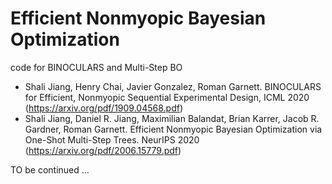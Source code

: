 # Efficient Nonmyopic Bayesian Optimization
code for BINOCULARS and Multi-Step BO
* Shali Jiang, Henry Chai, Javier Gonzalez, Roman Garnett. BINOCULARS for Efficient, Nonmyopic Sequential Experimental Design, ICML 2020 (https://arxiv.org/pdf/1909.04568.pdf)
* Shali Jiang, Daniel R. Jiang, Maximilian Balandat, Brian Karrer, Jacob R. Gardner, Roman Garnett. Efficient Nonmyopic Bayesian Optimization via One-Shot Multi-Step Trees. NeurIPS 2020 (https://arxiv.org/pdf/2006.15779.pdf)

TO be continued ...
